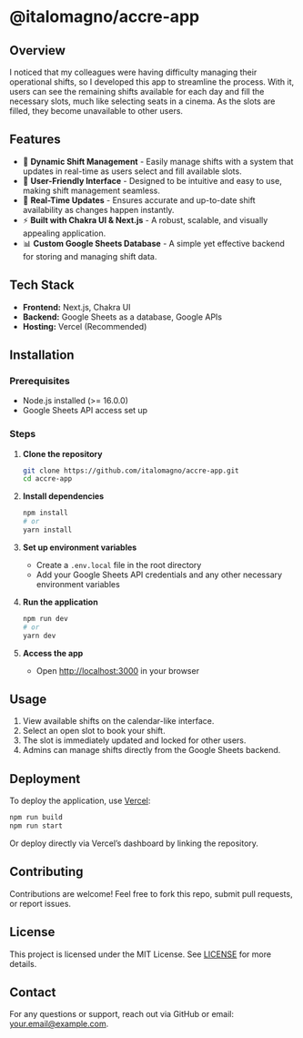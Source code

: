 # @italomagno/accre-app

## Overview
I noticed that my colleagues were having difficulty managing their operational shifts, so I developed this app to streamline the process. With it, users can see the remaining shifts available for each day and fill the necessary slots, much like selecting seats in a cinema. As the slots are filled, they become unavailable to other users.

## Features
- 🚀 **Dynamic Shift Management** - Easily manage shifts with a system that updates in real-time as users select and fill available slots.
- 🎨 **User-Friendly Interface** - Designed to be intuitive and easy to use, making shift management seamless.
- 🔄 **Real-Time Updates** - Ensures accurate and up-to-date shift availability as changes happen instantly.
- ⚡ **Built with Chakra UI & Next.js** - A robust, scalable, and visually appealing application.
- 📊 **Custom Google Sheets Database** - A simple yet effective backend for storing and managing shift data.

## Tech Stack
- **Frontend:** Next.js, Chakra UI
- **Backend:** Google Sheets as a database, Google APIs
- **Hosting:** Vercel (Recommended)

## Installation
### Prerequisites
- Node.js installed (>= 16.0.0)
- Google Sheets API access set up

### Steps
1. **Clone the repository**
   ```bash
   git clone https://github.com/italomagno/accre-app.git
   cd accre-app
   ```
2. **Install dependencies**
   ```bash
   npm install
   # or
   yarn install
   ```
3. **Set up environment variables**
   - Create a `.env.local` file in the root directory
   - Add your Google Sheets API credentials and any other necessary environment variables

4. **Run the application**
   ```bash
   npm run dev
   # or
   yarn dev
   ```
5. **Access the app**
   - Open [http://localhost:3000](http://localhost:3000) in your browser

## Usage
1. View available shifts on the calendar-like interface.
2. Select an open slot to book your shift.
3. The slot is immediately updated and locked for other users.
4. Admins can manage shifts directly from the Google Sheets backend.

## Deployment
To deploy the application, use [Vercel](https://vercel.com/):
```bash
npm run build
npm run start
```
Or deploy directly via Vercel’s dashboard by linking the repository.

## Contributing
Contributions are welcome! Feel free to fork this repo, submit pull requests, or report issues.

## License
This project is licensed under the MIT License. See [LICENSE](LICENSE) for more details.

## Contact
For any questions or support, reach out via GitHub or email: [your.email@example.com](mailto:your.email@example.com).
